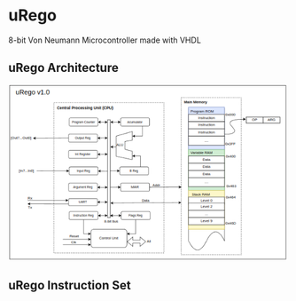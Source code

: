 # uRego
8-bit Von Neumann Microcontroller made with VHDL

## uRego Architecture

 ![uRegoArch](./assets/arch.png)

## uRego Instruction Set
